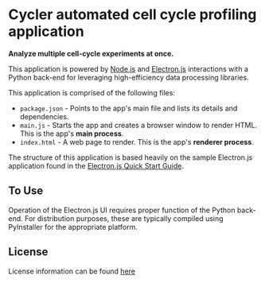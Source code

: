 # Cycler automated cell cycle profiling application

**Analyze multiple cell-cycle experiments at once.**

This application is powered by [Node.js](https://nodejs.org/en/download/) and [Electron.js](https://electronjs.org/) interactions with a Python back-end for leveraging high-efficiency data processing libraries.

This application is comprised of the following files:

- `package.json` - Points to the app's main file and lists its details and dependencies.
- `main.js` - Starts the app and creates a browser window to render HTML. This is the app's **main process**.
- `index.html` - A web page to render. This is the app's **renderer process**.

The structure of this application is based heavily on the sample Electron.js application found in the [Electron.js Quick Start Guide](https://electronjs.org/docs/tutorial/quick-start).

## To Use

Operation of the Electron.js UI requires proper function of the Python back-end. For distribution purposes, these are typically compiled using PyInstaller for the appropriate platform.

## License

License information can be found [here](LICENSE.md)
